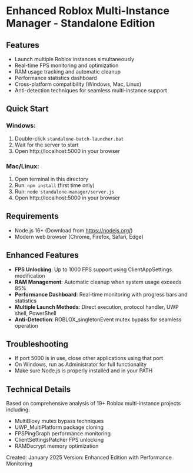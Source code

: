 # Enhanced Roblox Multi-Instance Manager - Standalone Edition

## Features
- Launch multiple Roblox instances simultaneously
- Real-time FPS monitoring and optimization
- RAM usage tracking and automatic cleanup
- Performance statistics dashboard
- Cross-platform compatibility (Windows, Mac, Linux)
- Anti-detection techniques for seamless multi-instance support

## Quick Start

### Windows:
1. Double-click `standalone-batch-launcher.bat`
2. Wait for the server to start
3. Open http://localhost:5000 in your browser

### Mac/Linux:
1. Open terminal in this directory
2. Run: `npm install` (first time only)
3. Run: `node standalone-manager/server.js`
4. Open http://localhost:5000 in your browser

## Requirements
- Node.js 16+ (Download from https://nodejs.org/)
- Modern web browser (Chrome, Firefox, Safari, Edge)

## Enhanced Features
- **FPS Unlocking**: Up to 1000 FPS support using ClientAppSettings modification
- **RAM Management**: Automatic cleanup when system usage exceeds 85%
- **Performance Dashboard**: Real-time monitoring with progress bars and statistics
- **Multiple Launch Methods**: Direct execution, protocol handler, UWP shell, PowerShell
- **Anti-Detection**: ROBLOX_singletonEvent mutex bypass for seamless operation

## Troubleshooting
- If port 5000 is in use, close other applications using that port
- On Windows, run as Administrator for full functionality
- Make sure Node.js is properly installed and in your PATH

## Technical Details
Based on comprehensive analysis of 19+ Roblox multi-instance projects including:
- MultiBloxy mutex bypass techniques
- UWP_MultiPlatform package cloning
- FPSPingGraph performance monitoring
- ClientSettingsPatcher FPS unlocking
- RAMDecrypt memory optimization

Created: January 2025
Version: Enhanced Edition with Performance Monitoring
